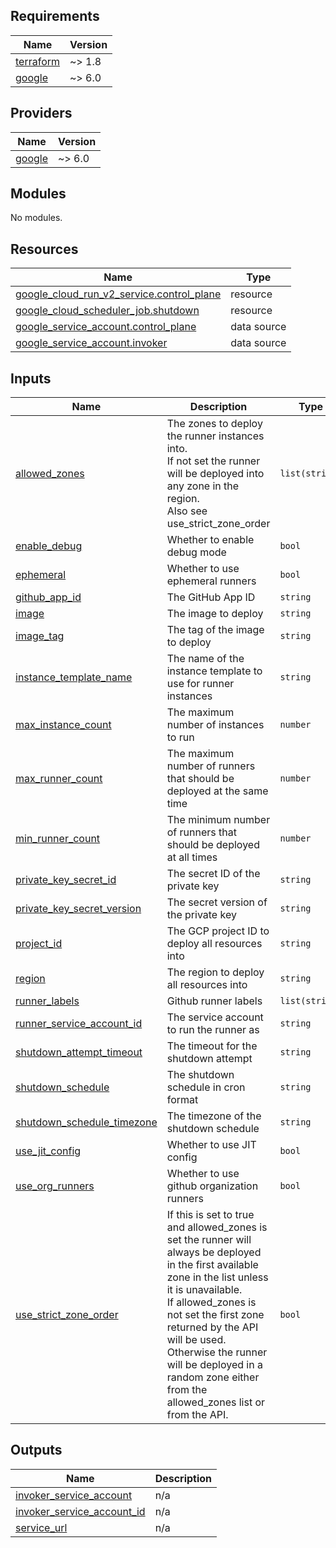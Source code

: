 <!-- BEGIN_TF_DOCS -->
## Requirements

| Name | Version |
|------|---------|
| <a name="requirement_terraform"></a> [terraform](#requirement\_terraform) | ~> 1.8 |
| <a name="requirement_google"></a> [google](#requirement\_google) | ~> 6.0 |

## Providers

| Name | Version |
|------|---------|
| <a name="provider_google"></a> [google](#provider\_google) | ~> 6.0 |

## Modules

No modules.

## Resources

| Name | Type |
|------|------|
| [google_cloud_run_v2_service.control_plane](https://registry.terraform.io/providers/hashicorp/google/latest/docs/resources/cloud_run_v2_service) | resource |
| [google_cloud_scheduler_job.shutdown](https://registry.terraform.io/providers/hashicorp/google/latest/docs/resources/cloud_scheduler_job) | resource |
| [google_service_account.control_plane](https://registry.terraform.io/providers/hashicorp/google/latest/docs/data-sources/service_account) | data source |
| [google_service_account.invoker](https://registry.terraform.io/providers/hashicorp/google/latest/docs/data-sources/service_account) | data source |

## Inputs

| Name | Description | Type | Default | Required |
|------|-------------|------|---------|:--------:|
| <a name="input_allowed_zones"></a> [allowed\_zones](#input\_allowed\_zones) | The zones to deploy the runner instances into.<br/>If not set the runner will be deployed into any zone in the region.<br/>Also see use\_strict\_zone\_order | `list(string)` | n/a | yes |
| <a name="input_enable_debug"></a> [enable\_debug](#input\_enable\_debug) | Whether to enable debug mode | `bool` | n/a | yes |
| <a name="input_ephemeral"></a> [ephemeral](#input\_ephemeral) | Whether to use ephemeral runners | `bool` | n/a | yes |
| <a name="input_github_app_id"></a> [github\_app\_id](#input\_github\_app\_id) | The GitHub App ID | `string` | n/a | yes |
| <a name="input_image"></a> [image](#input\_image) | The image to deploy | `string` | n/a | yes |
| <a name="input_image_tag"></a> [image\_tag](#input\_image\_tag) | The tag of the image to deploy | `string` | n/a | yes |
| <a name="input_instance_template_name"></a> [instance\_template\_name](#input\_instance\_template\_name) | The name of the instance template to use for runner instances | `string` | n/a | yes |
| <a name="input_max_instance_count"></a> [max\_instance\_count](#input\_max\_instance\_count) | The maximum number of instances to run | `number` | n/a | yes |
| <a name="input_max_runner_count"></a> [max\_runner\_count](#input\_max\_runner\_count) | The maximum number of runners that should be deployed at the same time | `number` | n/a | yes |
| <a name="input_min_runner_count"></a> [min\_runner\_count](#input\_min\_runner\_count) | The minimum number of runners that should be deployed at all times | `number` | n/a | yes |
| <a name="input_private_key_secret_id"></a> [private\_key\_secret\_id](#input\_private\_key\_secret\_id) | The secret ID of the private key | `string` | n/a | yes |
| <a name="input_private_key_secret_version"></a> [private\_key\_secret\_version](#input\_private\_key\_secret\_version) | The secret version of the private key | `string` | n/a | yes |
| <a name="input_project_id"></a> [project\_id](#input\_project\_id) | The GCP project ID to deploy all resources into | `string` | n/a | yes |
| <a name="input_region"></a> [region](#input\_region) | The region to deploy all resources into | `string` | n/a | yes |
| <a name="input_runner_labels"></a> [runner\_labels](#input\_runner\_labels) | Github runner labels | `list(string)` | n/a | yes |
| <a name="input_runner_service_account_id"></a> [runner\_service\_account\_id](#input\_runner\_service\_account\_id) | The service account to run the runner as | `string` | n/a | yes |
| <a name="input_shutdown_attempt_timeout"></a> [shutdown\_attempt\_timeout](#input\_shutdown\_attempt\_timeout) | The timeout for the shutdown attempt | `string` | n/a | yes |
| <a name="input_shutdown_schedule"></a> [shutdown\_schedule](#input\_shutdown\_schedule) | The shutdown schedule in cron format | `string` | n/a | yes |
| <a name="input_shutdown_schedule_timezone"></a> [shutdown\_schedule\_timezone](#input\_shutdown\_schedule\_timezone) | The timezone of the shutdown schedule | `string` | n/a | yes |
| <a name="input_use_jit_config"></a> [use\_jit\_config](#input\_use\_jit\_config) | Whether to use JIT config | `bool` | `false` | no |
| <a name="input_use_org_runners"></a> [use\_org\_runners](#input\_use\_org\_runners) | Whether to use github organization runners | `bool` | `false` | no |
| <a name="input_use_strict_zone_order"></a> [use\_strict\_zone\_order](#input\_use\_strict\_zone\_order) | If this is set to true and allowed\_zones is set the runner will always be deployed in the first available zone in the list unless it is unavailable.<br/>If allowed\_zones is not set the first zone returned by the API will be used.<br/>Otherwise the runner will be deployed in a random zone either from the allowed\_zones list or from the API. | `bool` | n/a | yes |

## Outputs

| Name | Description |
|------|-------------|
| <a name="output_invoker_service_account"></a> [invoker\_service\_account](#output\_invoker\_service\_account) | n/a |
| <a name="output_invoker_service_account_id"></a> [invoker\_service\_account\_id](#output\_invoker\_service\_account\_id) | n/a |
| <a name="output_service_url"></a> [service\_url](#output\_service\_url) | n/a |
<!-- END_TF_DOCS -->